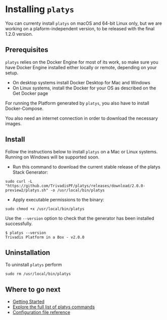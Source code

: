 # Installing `platys`

You can currenty install `platys` on macOS and 64-bit Linux only, but we are working on a plaform-independent version, to be released with the final 1.2.0 version.

## Prerequisites

`platys` relies on the Docker Engine for most of its work, so make sure you have Docker Engine installed either locally or remote, depending on your setup.

  * On desktop systems install Docker Desktop for Mac and Windows
  * On Linux systems, install the Docker for your OS as described on the Get Docker page

For running the Platform generated by `platys`, you also have to install Docker-Compose. 

You also need an internet connection in order to download the necessary images. 

## Install

Follow the instructions below to install `platys` on a Mac or Linux systems. Running on Windows will be supported soon. 

* Run this command to download the current stable release of the platys Stack Generator:

```
sudo curl -L "https://github.com/TrivadisPF/platys/releases/download/2.0.0-preview2/platys.sh" -o /usr/local/bin/platys
```

* Apply executable permissions to the binary:

```
sudo chmod +x /usr/local/bin/platys 
```

Use the `--version` option to check that the generator has been installed successfully.

```
$ platys --version
Trivadis Platform in a Box - v2.0.0
```
   
## Uninstallation

To uninstall `platys` perform

```
sudo rm /usr/local/bin/platys
```
   
## Where to go next

* [Getting Started](getting-started.md)
* [Explore the full list of platys commands](command-line-ref.md)
* [Configuration file reference](configuration.md)
